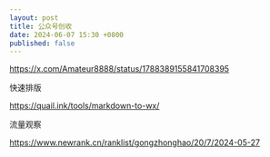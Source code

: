 ```yaml
---
layout: post
title: 公众号创收
date: 2024-06-07 15:30 +0800
published: false
---
```



https://x.com/Amateur8888/status/1788389155841708395

快速排版

https://quail.ink/tools/markdown-to-wx/

流量观察

https://www.newrank.cn/ranklist/gongzhonghao/20/7/2024-05-27
